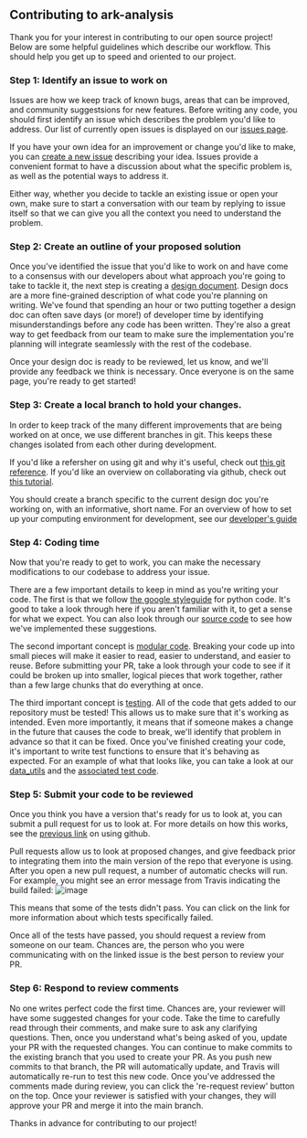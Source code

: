 ## Contributing to ark-analysis
Thank you for your interest in contributing to our open source project! Below are some helpful guidelines which describe our workflow. This should help you get up to speed and oriented to our project. 

### Step 1: Identify an issue to work on  
Issues are how we keep track of known bugs, areas that can be improved, and community suggestsions for new features. Before writing any code, you should first identify an issue which describes the problem you'd like to address. Our list of currently open issues is displayed on our [issues page](https://github.com/angelolab/ark-analysis/issues).

If you have your own idea for an improvement or change you'd like to make, you can [create a new issue](https://github.com/angelolab/ark-analysis/issues/new/choose) describing your idea. Issues provide a convenient format to have a discussion about what the specific problem is, as well as the potential ways to address it. 

Either way, whether you decide to tackle an existing issue or open your own, make sure to start a conversation with our team by replying to issue itself so that we can give you all the context you need to understand the problem. 

### Step 2: Create an outline of your proposed solution
Once you've identified the issue that you'd like to work on and have come to a consensus with our developers about what approach you're going to take to tackle it, the next step is creating a [design document](https://github.com/angelolab/ark-analysis/issues/new?assignees=&labels=design_doc&template=design_doc.md&title=). Design docs are a more fine-grained description of what code you're planning on writing. We've found that spending an hour or two putting together a design doc can often save days (or more!) of developer time by identifying misunderstandings before any code has been written. They're also a great way to get feedback from our team to make sure the implementation you're planning will integrate seamlessly with the rest of the codebase. 

Once your design doc is ready to be reviewed, let us know, and we'll provide any feedback we think is necessary. Once everyone is on the same page, you're ready to get started!

### Step 3: Create a local branch to hold your changes. 
In order to keep track of the many different improvements that are being worked on at once, we use different branches in git. This keeps these changes isolated from each other during development. 

If you'd like a refersher on using git and why it's useful, check out [this git reference](https://git-scm.com/book/en/v2). If you'd like an overview on collaborating via github, check out [this tutorial](https://docs.github.com/en/github/collaborating-with-issues-and-pull-requests). 

You should create a branch specific to the current design doc you're working on, with an informative, short name. For an overview of how to set up your computing environment for development, see our [developer's guide](https://ark-analysis.readthedocs.io/en/latest/_rtd/development.html#)

### Step 4: Coding time
Now that you're ready to get to work, you can make the necessary modifications to our codebase to address your issue. 

There are a few important details to keep in mind as you're writing your code. The first is that we follow [the google styleguide](https://google.github.io/styleguide/pyguide.html) for python code. It's good to take a look through here if you aren't familiar with it, to get a sense for what we  expect. You can also look through our [source code](https://github.com/angelolab/ark-analysis/tree/main/ark) to see how we've implemented these suggestions.

The second important concept is [modular code](https://opensource.com/article/19/7/get-modular-python-functions). Breaking your code up into small pieces will make it easier to read, easier to understand, and easier to reuse. Before submitting your PR, take a look through your code to see if it could be broken up into smaller, logical pieces that work together, rather than a few large chunks that do everything at once. 

The third important concept is [testing](https://realpython.com/python-testing/). All of the code that gets added to our repository must be tested! This allows us to make sure that it's working as intended. Even more importantly, it means that if someone makes a change in the future that causes the code to break, we'll identify that problem in advance so that it can be fixed. Once you've finished creating your code, it's important to write test functions to ensure that it's behaving as expected. For an example of what that looks like, you can take a look at our [data_utils](https://github.com/angelolab/ark-analysis/blob/main/ark/utils/data_utils.py) and the [associated test code](https://github.com/angelolab/ark-analysis/blob/main/ark/utils/data_utils_test.py). 

### Step 5: Submit your code to be reviewed
Once you think you have a version that's ready for us to look at, you can submit a pull request for us to look at. For more details on how this works, see the [previous link](https://docs.github.com/en/github/collaborating-with-issues-and-pull-requests) on using github. 

Pull requests allow us to look at proposed changes, and give feedback prior to integrating them into the main version of the repo that everyone is using. After you open a new pull request, a number of automatic checks will run. For example, you might see an error message from Travis indicating the build failed: 
![image](https://user-images.githubusercontent.com/13770365/91110453-c10f9a80-e632-11ea-831a-785318d1dd94.png)

This means that some of the tests didn't pass. You can click on the link for more information about which tests specifically failed. 

Once all of the tests have passed, you should request a review from someone on our team. Chances are, the person who you were communicating with on the linked issue is the best person to review your PR.

### Step 6: Respond to review comments
No one writes perfect code the first time. Chances are, your reviewer will have some suggested changes for your code. Take the time to carefully read through their comments, and make sure to ask any clarifying questions. Then, once you understand what's being asked of you, update your PR with the requested changes. You can continue to make commits to the existing branch that you used to create your PR. As you push new commits to that branch, the PR will automatically update, and Travis will automatically re-run to test this new code. Once you've addressed the comments made during review, you can click the 're-request review' button on the top. Once your reviewer is satisfied with your changes, they will approve your PR and merge it into the main branch. 

Thanks in advance for contributing to our project!
